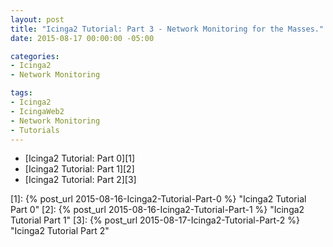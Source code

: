 ```yaml
---
layout: post
title: "Icinga2 Tutorial: Part 3 - Network Monitoring for the Masses."
date: 2015-08-17 00:00:00 -05:00

categories:
- Icinga2
- Network Monitoring

tags:
- Icinga2
- IcingaWeb2
- Network Monitoring
- Tutorials
---
```

* [Icinga2 Tutorial: Part 0][1]
* [Icinga2 Tutorial: Part 1][2]
* [Icinga2 Tutorial: Part 2][3]

[1]: {% post_url 2015-08-16-Icinga2-Tutorial-Part-0 %} "Icinga2 Tutorial Part 0"
[2]: {% post_url 2015-08-16-Icinga2-Tutorial-Part-1 %} "Icinga2 Tutorial Part 1"
[3]: {% post_url 2015-08-17-Icinga2-Tutorial-Part-2 %} "Icinga2 Tutorial Part 2"
